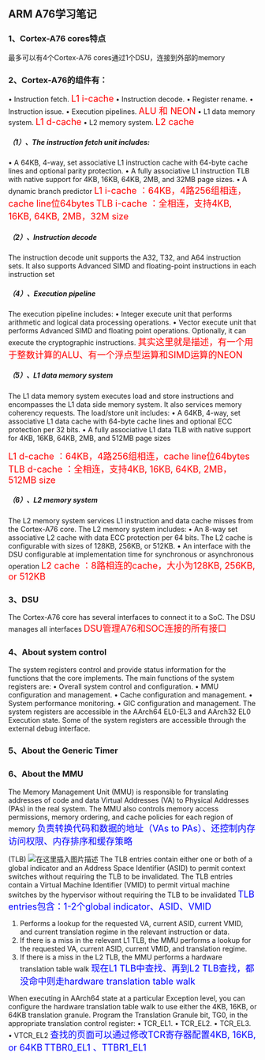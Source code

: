 ## ARM A76学习笔记


### 1、Cortex-A76 cores特点
最多可以有4个Cortex-A76 cores通过1个DSU，连接到外部的memory
### 2、Cortex-A76的组件有：
• Instruction fetch.  <font color=red size=4> L1  i-cache</font>
• Instruction decode.
• Register rename.
• Instruction issue.
• Execution pipelines. <font color=red size=4>ALU 和 NEON</font>
• L1 data memory system.  <font color=red size=4>L1  d-cache</font>
• L2 memory system. <font color=red size=4>L2  cache</font>


##### （1）、The instruction fetch unit includes:
• A 64KB, 4-way, set associative L1 instruction cache with 64-byte cache lines and optional parity
protection.
• A fully associative L1 instruction TLB with native support for 4KB, 16KB, 64KB, 2MB, and 32MB
page sizes.
• A dynamic branch predictor
<font color=red size=4> L1  i-cache ：64KB，4路256组相连，cache line位64bytes</font>
<font color=red size=4> TLB i-cache ：全相连，支持4KB, 16KB, 64KB, 2MB，32M size</font>

##### （2）、Instruction decode
The instruction decode unit supports the A32, T32, and A64 instruction sets. It also supports Advanced
SIMD and floating-point instructions in each instruction set

##### （4）、Execution pipeline
The execution pipeline includes:
• Integer execute unit that performs arithmetic and logical data processing operations.
• Vector execute unit that performs Advanced SIMD and floating point operations. Optionally, it can
execute the cryptographic instructions.
<font color=red size=4> 其实这里就是描述，有一个用于整数计算的ALU、有一个浮点型运算和SIMD运算的NEON</font>

##### （5）、L1 data memory system
The L1 data memory system executes load and store instructions and encompasses the L1 data side
memory system. It also services memory coherency requests.
The load/store unit includes:
• A 64KB, 4-way, set associative L1 data cache with 64-byte cache lines and optional ECC protection
per 32 bits.
• A fully associative L1 data TLB with native support for 4KB, 16KB, 64KB, 2MB, and 512MB page
sizes

<font color=red size=4> L1  d-cache ：64KB，4路256组相连，cache line位64bytes</font>
<font color=red size=4> TLB d-cache ：全相连，支持4KB, 16KB, 64KB, 2MB，512MB  size</font>

##### （6）、L2 memory system
The L2 memory system services L1 instruction and data cache misses from the Cortex-A76 core.
The L2 memory system includes:
• An 8-way set associative L2 cache with data ECC protection per 64 bits. The L2 cache is
configurable with sizes of 128KB, 256KB, or 512KB.
• An interface with the DSU configurable at implementation time for synchronous or asynchronous
operation
<font color=red size=4> L2  cache ：8路相连的cache，大小为128KB, 256KB, or 512KB</font>
### 3、DSU
The Cortex-A76 core has several interfaces to connect it to a SoC. The DSU manages all interfaces
<font color=red size=4> DSU管理A76和SOC连接的所有接口</font>

### 4、About system control
The system registers control and provide status information for the functions that the core implements.
The main functions of the system registers are:
• Overall system control and configuration.
• MMU configuration and management.
• Cache configuration and management.
• System performance monitoring.
• GIC configuration and management.
The system registers are accessible in the AArch64 EL0-EL3 and AArch32 EL0 Execution state. Some
of the system registers are accessible through the external debug interface.

### 5、About the Generic Timer

### 6、About the MMU
The Memory Management Unit (MMU) is responsible for translating addresses of code and data Virtual
Addresses (VA) to Physical Addresses (PAs) in the real system. The MMU also controls memory access
permissions, memory ordering, and cache policies for each region of memory
<font color=blue size=4> 负责转换代码和数据的地址（VAs to PAs）、还控制内存访问权限、内存排序和缓存策略</font>

(TLB)
![在这里插入图片描述](https://img-blog.csdnimg.cn/20200701111334589.png)
The TLB entries contain either one or both of a global indicator and an Address Space Identifier (ASID)
to permit context switches without requiring the TLB to be invalidated.
The TLB entries contain a Virtual Machine Identifier (VMID) to permit virtual machine switches by the
hypervisor without requiring the TLB to be invalidated
<font color=blue size=4> TLB entries包含：1-2个global indicator、ASID、VMID</font>

1. Performs a lookup for the requested VA, current ASID, current VMID, and current translation regime
in the relevant instruction or data.
2. If there is a miss in the relevant L1 TLB, the MMU performs a lookup for the requested VA, current
ASID, current VMID, and translation regime.
3. If there is a miss in the L2 TLB, the MMU performs a hardware translation table walk
<font color=blue size=4> 现在L1 TLB中查找、再到L2 TLB查找，都没命中则走hardware translation table walk</font>

When executing in AArch64 state at a particular Exception level, you can configure the hardware
translation table walk to use either the 4KB, 16KB, or 64KB translation granule. Program the Translation
Granule bit, TG0, in the appropriate translation control register:
• TCR_EL1.
• TCR_EL2.
• TCR_EL3.
• VTCR_EL2
<font color=blue size=4> 查找的页面可以通过修改TCR寄存器配置4KB, 16KB, or 64KB</font>
<font color=blue size=4> TTBR0_EL1 、TTBR1_EL1</font>

